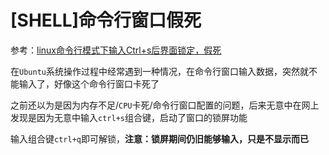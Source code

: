 
# [SHELL]命令行窗口假死

参考：[linux命令行模式下输入Ctrl+s后界面锁定，假死](https://blog.51cto.com/mister/2348637)

在`Ubuntu`系统操作过程中经常遇到一种情况，在命令行窗口输入数据，突然就不能输入了，好像这个命令行窗口卡死了

之前还以为是因为内存不足/`CPU`卡死/命令行窗口配置的问题，后来无意中在网上发现是因为无意中输入`ctrl+s`组合键，启动了窗口的锁屏功能

输入组合键`ctrl+q`即可解锁，**注意：锁屏期间仍旧能够输入，只是不显示而已**